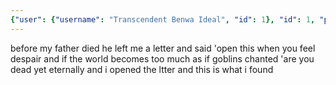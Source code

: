 ```yaml
---
{"user": {"username": "Transcendent Benwa Ideal", "id": 1}, "id": 1, "post": {"preview": {"filepath": "thumbs/1b7f97f4c0f14ef8babf548526170938.jpg"}, "id": 1}, "title": 1}
---
```


before my father died he left me a letter and said 'open this when you feel despair and if the world becomes too much as if goblins chanted 'are you dead yet eternally and i opened the ltter and this is what i found
    